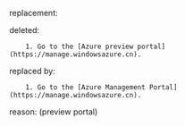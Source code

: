 replacement:

deleted:

		1. Go to the [Azure preview portal](https://manage.windowsazure.cn).

replaced by:

		1. Go to the [Azure Management Portal](https://manage.windowsazure.cn).

reason: (preview portal)

